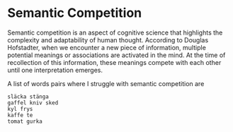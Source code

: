 # Semantic Competition

Semantic competition is an aspect of cognitive science that highlights the complexity and adaptability of human thought. According to Douglas Hofstadter, when we encounter a new piece of information, multiple potential meanings or associations are activated in the mind. At the time of recollection of this information, these meanings compete with each other until one interpretation emerges.


A list of words pairs where I struggle with semantic competition are

```
släcka stänga
gaffel kniv sked
kyl frys
kaffe te
tomat gurka
```
